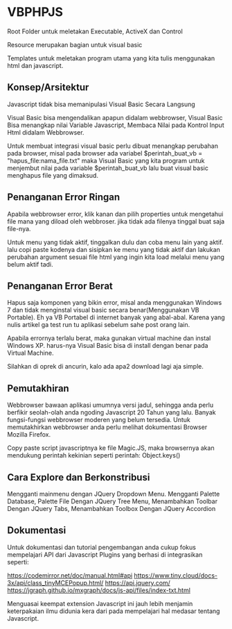 # VBPHPJS

Root Folder untuk meletakan Executable, ActiveX dan Control

Resource merupakan bagian untuk visual basic

Templates untuk meletakan program utama yang kita tulis menggunakan html dan javascript.

## Konsep/Arsitektur

Javascript tidak bisa memanipulasi Visual Basic Secara Langsung

Visual Basic bisa mengendalikan apapun didalam webbrowser, Visual Basic Bisa menangkap nilai Variable Javascript, Membaca Nilai pada Kontrol Input Html didalam Webbrowser.

Untuk membuat integrasi visual basic perlu dibuat menangkap perubahan pada browser, misal pada browser ada variabel $perintah_buat_vb = "hapus_file:nama_file.txt" maka Visual Basic yang kita program untuk menjembut nilai pada variable $perintah_buat_vb lalu buat visual basic menghapus file yang dimaksud.

## Penanganan Error Ringan

Apabila webbrowser error, klik kanan dan pilih properties untuk mengetahui file mana yang diload oleh webbroser. jika tidak ada filenya tinggal buat saja file-nya.

Untuk menu yang tidak aktif, tinggalkan dulu dan coba menu lain yang aktif. lalu copi paste kodenya dan sisipkan ke menu yang tidak aktif dan lakukan perubahan argument sesuai file html yang ingin kita load melalui menu yang belum aktif tadi.

## Penanganan Error Berat

Hapus saja komponen yang bikin error, misal anda menggunakan Windows 7 dan tidak menginstal visual basic secara benar(Menggunakan VB Portable). Eh ya VB Portabel di internet banyak yang abal-abal. Karena yang nulis artikel ga test run tu aplikasi sebelum sahe post orang lain.

Apabila errornya terlalu berat, maka gunakan virtual machine dan instal Windows XP. harus-nya Visual Basic bisa di install dengan benar pada Virtual Machine.

Silahkan di oprek di ancurin, kalo ada apa2 download lagi aja simple.

## Pemutakhiran

Webbrowser bawaan aplikasi umumnya versi jadul, sehingga anda perlu berfikir seolah-olah anda ngoding Javascript 20 Tahun yang lalu. Banyak fungsi-fungsi webbrowser moderen yang belum tersedia. Untuk memutakhirkan webbrowser anda perlu melihat dokumentasi Browser Mozilla Firefox.

Copy paste script javascriptnya ke file Magic.JS, maka browsernya akan mendukung perintah kekinian seperti perintah: Object.keys()

## Cara Explore dan Berkonstribusi
Mengganti mainmenu dengan JQuery Dropdown Menu.
Mengganti Palette Database, Palette File Dengan JQuery Tree Menu,
Menambahkan Toolbar Dengan JQuery Tabs,
Menambahkan Toolbox Dengan JQuery Accordion

## Dokumentasi
Untuk dokumentasi dan tutorial pengembangan anda cukup fokus mempelajari API dari Javascript Plugins yang berhasi di integrasikan seperti:

https://codemirror.net/doc/manual.html#api 
https://www.tiny.cloud/docs-3x/api/class_tinyMCEPopup.html/ 
https://api.jquery.com/ 
https://jgraph.github.io/mxgraph/docs/js-api/files/index-txt.html

Menguasai keempat extension Javascript ini jauh lebih menjamin keterpakaian ilmu didunia kera dari pada mempelajari hal medasar tentang Javascript.
